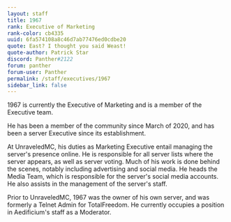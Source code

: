 ```yaml
---
layout: staff
title: 1967
rank: Executive of Marketing
rank-color: cb4335
uuid: 6fa574108a8c46d7ab77476ed0cdbe20
quote: East? I thought you said Weast!
quote-author: Patrick Star
discord: Panther#2122
forum: panther
forum-user: Panther
permalink: /staff/executives/1967
sidebar_link: false
---
```


1967 is currently the Executive of Marketing and is a member of the Executive team. 

He has been a member of the community since March of 2020, and has been a server Executive since its establishment. 

At UnraveledMC, his duties as Marketing Executive entail managing the server's presence online. He is responsible for all server lists where the server appears, as well as server voting. Much of his work is done behind the scenes, notably including advertising and social media. He heads the Media Team, which is responsible for the server's social media accounts. He also assists in the management of the server's staff. 

Prior to UnraveledMC, 1967 was the owner of his own server, and was formerly a Telnet Admin for TotalFreedom. He currently occupies a position in Aedificium's staff as a Moderator.
